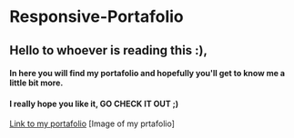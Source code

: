 # Responsive-Portafolio
## Hello to whoever is reading this :),
#### In here you will find my portafolio and hopefully you'll get to know me a little bit more.
#### I really hope you like it, GO CHECK IT OUT ;)

[Link to my portafolio](https://valeria-og.github.io/Reponsive-Portafolio/)
[Image of my prtafolio]

